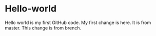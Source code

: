 # Hello-world
Hello world is my first GitHub code.
My first change is here. It is from master.
This change is from brench.

